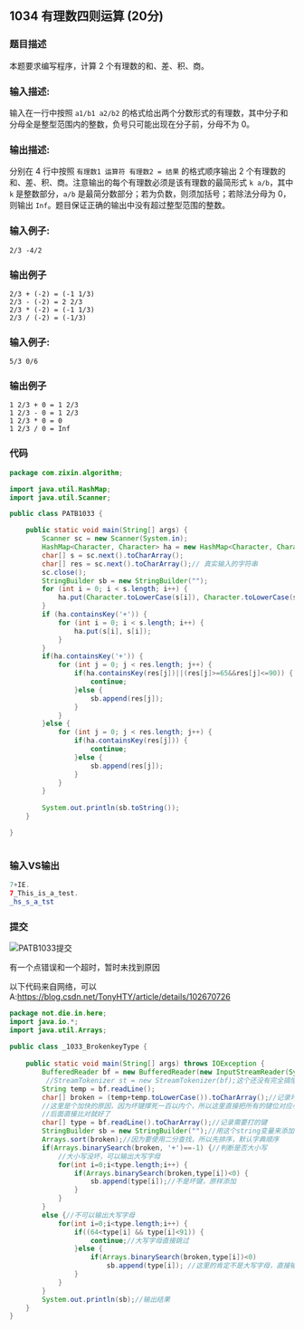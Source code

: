 ## 1034 有理数四则运算 (20分)

### 题目描述

本题要求编写程序，计算 2 个有理数的和、差、积、商。

### 输入描述:

输入在一行中按照 `a1/b1 a2/b2` 的格式给出两个分数形式的有理数，其中分子和分母全是整型范围内的整数，负号只可能出现在分子前，分母不为 0。

### 输出描述:

分别在 4 行中按照 `有理数1 运算符 有理数2 = 结果` 的格式顺序输出 2 个有理数的和、差、积、商。注意输出的每个有理数必须是该有理数的最简形式 `k a/b`，其中 `k` 是整数部分，`a/b` 是最简分数部分；若为负数，则须加括号；若除法分母为 0，则输出 `Inf`。题目保证正确的输出中没有超过整型范围的整数。

### 输入例子:

```
2/3 -4/2
```

### 输出例子

```
2/3 + (-2) = (-1 1/3)
2/3 - (-2) = 2 2/3
2/3 * (-2) = (-1 1/3)
2/3 / (-2) = (-1/3)

```

### 输入例子:

```
5/3 0/6

```

### 输出例子

```
1 2/3 + 0 = 1 2/3
1 2/3 - 0 = 1 2/3
1 2/3 * 0 = 0
1 2/3 / 0 = Inf

```

### 

### 代码

```java
package com.zixin.algorithm;

import java.util.HashMap;
import java.util.Scanner;

public class PATB1033 {

	public static void main(String[] args) {
		Scanner sc = new Scanner(System.in);
		HashMap<Character, Character> ha = new HashMap<Character, Character>();
		char[] s = sc.next().toCharArray();
		char[] res = sc.next().toCharArray();// 真实输入的字符串
		sc.close();
		StringBuilder sb = new StringBuilder("");
		for (int i = 0; i < s.length; i++) {
			ha.put(Character.toLowerCase(s[i]), Character.toLowerCase(s[i]));// 将所有坏掉的键放入map中
		}
		if (ha.containsKey('+')) {
			for (int i = 0; i < s.length; i++) {
				ha.put(s[i], s[i]);
			}
		}
		if(ha.containsKey('+')) {
			for (int j = 0; j < res.length; j++) {
				if(ha.containsKey(res[j])||(res[j]>=65&&res[j]<=90)) {
					continue;
				}else {
					sb.append(res[j]);
				}
			}
		}else {
			for (int j = 0; j < res.length; j++) {
				if(ha.containsKey(res[j])) {
					continue;
				}else {
					sb.append(res[j]);
				}
			}
		}
	
		System.out.println(sb.toString());
	}

}



```





### 输入VS输出

```java
7+IE.
7_This_is_a_test.
_hs_s_a_tst

```

### 提交

![PATB1033提交](D:/slpworkspace/github/2020/算法笔记/image/PATB1033提交.png)

有一个点错误和一个超时，暂时未找到原因

以下代码来自网络，可以A:https://blog.csdn.net/TonyHTY/article/details/102670726

```java
package not.die.in.here;
import java.io.*;
import java.util.Arrays;
 
public class _1033_BrokenkeyType {
 
	public static void main(String[] args) throws IOException {
		BufferedReader bf = new BufferedReader(new InputStreamReader(System.in));//buff加快读取速度
		 //StreamTokenizer st = new StreamTokenizer(bf);这个还没有完全搞懂，不过好像这玩意能更快
		String temp = bf.readLine();
		char[] broken = (temp+temp.toLowerCase()).toCharArray();//记录坏键
		//这里是个加快的原因，因为坏键撑死一百以内个，所以这里直接把所有的键位对应小写都变成坏键，并不会增加多少循环
		//后面直接比对就好了
		char[] type = bf.readLine().toCharArray();//记录需要打的键
		StringBuilder sb = new StringBuilder("");//用这个string变量来添加，比String块太多了，也比每次比对完就输出要快，输出很费事的
		Arrays.sort(broken);//因为要使用二分查找，所以先排序，默认字典顺序
		if(Arrays.binarySearch(broken, '+')==-1) {//判断是否大小写
			//大小写没坏，可以输出大写字母
			for(int i=0;i<type.length;i++) {
				if(Arrays.binarySearch(broken,type[i])<0) {
					sb.append(type[i]);//不是坏键，原样添加
				}
			}
		}
		else {//不可以输出大写字母
			for(int i=0;i<type.length;i++) {
				if((64<type[i] && type[i]<91)) {
					continue;//大写字母直接跳过
				}else {
					if(Arrays.binarySearch(broken,type[i])<0)
						sb.append(type[i]);	//这里的肯定不是大写字母，直接输出
				}
			}
		}
		System.out.println(sb);//输出结果
	}
}
```

